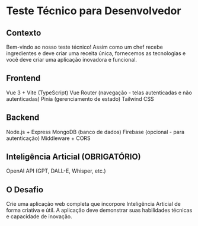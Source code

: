 # Teste Técnico para Desenvolvedor 
## Contexto
Bem-vindo ao nosso teste técnico! Assim como um chef recebe ingredientes e deve criar uma receita
única, fornecemos as tecnologias e você deve criar uma aplicação inovadora e funcional.

## Frontend
Vue 3 + Vite (TypeScript)
Vue Router (navegação - telas autenticadas e não autenticadas)
Pinia (gerenciamento de estado)
Tailwind CSS

## Backend
Node.js + Express
MongoDB (banco de dados)
Firebase (opcional - para autenticação)
Middleware + CORS

## Inteligência Articial (OBRIGATÓRIO)
OpenAI API (GPT, DALL-E, Whisper, etc.)

## O Desafio
Crie uma aplicação web completa que incorpore Inteligência Articial de forma criativa e útil. A
aplicação deve demonstrar suas habilidades técnicas e capacidade de inovação.
